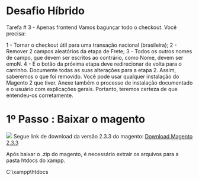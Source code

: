 # Desafio Híbrido

Tarefa # 3 - Apenas frontend Vamos bagunçar todo o checkout. Você precisa:

1 - Tornar o checkout útil para uma transação nacional (brasileira);
2 - Remover 2 campos aleatórios da etapa de Frete;
3 - Todos os outros nomes de campo, que devem ser escritos ao contrário, como Nome, devem ser emoN.
4 - E o botão da próxima etapa deve redirecionar de volta para o carrinho. Documente todas as suas alterações para a etapa 2. Assim, saberemos o que foi removido. Você pode usar qualquer instalação do Magento 2 que tiver. Anexe também o processo de instalação documentado e o usuário com explicações gerais. Portanto, teremos certeza de que entendeu-os corretamente.
 
# 1º Passo : Baixar o magento

<img src="https://miro.medium.com/max/700/1*-S7ezOMsoIh9tSeXVX4YaA.png">
Segue link de download da versão 2.3.3 do magento: <a href="https://magento.com/tech-resources/download#archive-releases">Download Magento 2.3.3</a>

Após baixar o .zip do magento, é necessário extrair os arquivos para a pasta htdocs do xampp.


C:\xampp\htdocs
